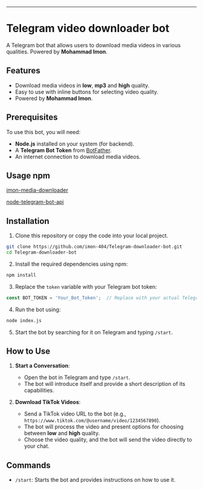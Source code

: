
---

# Telegram video downloader bot

A Telegram bot that allows users to download media videos in various qualities. Powered by **Mohammad Imon**.

## Features

- Download media videos in **low**, **mp3** and **high** quality.
- Easy to use with inline buttons for selecting video quality.
- Powered by **Mohammad Imon**.

## Prerequisites

To use this bot, you will need:

- **Node.js** installed on your system (for backend).
- A **Telegram Bot Token** from [BotFather](https://core.telegram.org/bots#botfather).
- An internet connection to download media videos.

## Usage npm 
[imon-media-downloader](https://www.npmjs.com/package/imon-media-downloader)

[node-telegram-bot-api](https://www.npmjs.com/package/node-telegram-bot-api)

## Installation

1. Clone this repository or copy the code into your local project.

```bash
git clone https://github.com/imon-404/Telegram-downloader-bot.git
cd Telegram-downloader-bot
```

2. Install the required dependencies using npm:

```bash
npm install
```



3. Replace the `token` variable with your Telegram bot token:

```javascript
const BOT_TOKEN = 'Your_Bot_Token';  // Replace with your actual Telegram bot token
```

4. Run the bot using:

```bash
node index.js
```

5. Start the bot by searching for it on Telegram and typing `/start`.

## How to Use

1. **Start a Conversation**:
   - Open the bot in Telegram and type `/start`.
   - The bot will introduce itself and provide a short description of its capabilities.

2. **Download TikTok Videos**:
   - Send a TikTok video URL to the bot (e.g., `https://www.tiktok.com/@username/video/1234567890`).
   - The bot will process the video and present options for choosing between **low** and **high** quality.
   - Choose the video quality, and the bot will send the video directly to your chat.

## Commands

- `/start`: Starts the bot and provides instructions on how to use it.
